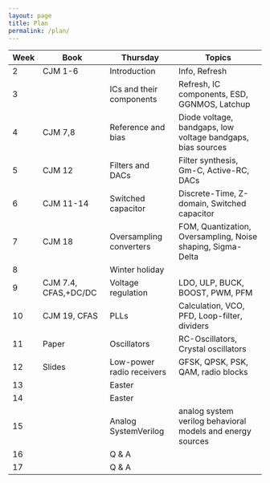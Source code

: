 ```yaml
---
layout: page 
title: Plan
permalink: /plan/ 
---
```



| Week | Book                 | Thursday                  | Topics                                                      |
|------|----------------------|---------------------------|-------------------------------------------------------------|
| 2    | CJM 1-6              | Introduction              | Info, Refresh                                               |
| 3    |                      | ICs and their components  | Refresh, IC components, ESD, GGNMOS, Latchup                |
| 4    | CJM 7,8              | Reference and bias        | Diode voltage, bandgaps, low voltage bandgaps, bias sources |
| 5    | CJM 12               | Filters and DACs          | Filter synthesis, Gm-C, Active-RC, DACs                     |
| 6    | CJM 11-14            | Switched capacitor        | Discrete-Time, Z-domain, Switched capacitor                 |
| 7    | CJM 18               | Oversampling converters   | FOM, Quantization, Oversampling, Noise shaping, Sigma-Delta |
| 8    |                      | Winter holiday            |                                                             |
| 9    | CJM 7.4, CFAS,+DC/DC | Voltage regulation        | LDO, ULP, BUCK, BOOST, PWM, PFM                             |
| 10   | CJM 19, CFAS         | PLLs                      | Calculation, VCO, PFD, Loop-filter, dividers                |
| 11   | Paper                | Oscillators               | RC-Oscillators, Crystal oscillators                         |
| 12   | Slides               | Low-power radio receivers | GFSK, QPSK, PSK, QAM, radio blocks                          |
| 13   |                      | Easter                    |                                                             |
| 14   |                      | Easter                    |                                                             |
| 15   |                      | Analog SystemVerilog      | analog system verilog behavioral models and energy sources  |
| 16   |                      | Q & A                     |                                                             |
| 17   |                      | Q & A                     |                                                             |


